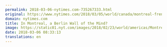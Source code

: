 ```yaml
---
permalink: 2018-03-06-nytimes.com-735267333.html
original: https://www.nytimes.com/2018/03/05/world/canada/montreal-french-english-divide.html?partner=rss&amp;emc=rss
domain: nytimes.com
title: In Montreal, a Berlin Wall of the Mind?
image: https://static01.nyt.com/images/2018/02/23/world/americas/Montreal-slide-E1MC/Montreal-slide-E1MC-mediumThreeByTwo440.jpg
date: 2018-03-06 08:33:13
translations: en
---
```


